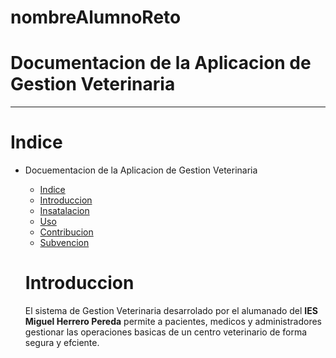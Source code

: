 # nombreAlumnoReto
# Documentacion de la Aplicacion de Gestion Veterinaria
______________________________________________________

# Indice 
+ Docuementacion de la Aplicacion de Gestion Veterinaria
    - [Indice](/README.md)
    - [Introduccion](/README.md)
    - [Insatalacion](/README.md)
    - [Uso](/README.md)
     - [Contribucion](/README.md)
    - [Subvencion](/README.md)

    # Introduccion
    El sistema de Gestion Veterinaria desarrolado por el alumanado del **IES Miguel Herrero Pereda** permite a pacientes, medicos y administradores gestionar las operaciones basicas de un centro veterinario de forma segura y efciente.
    